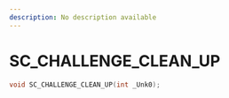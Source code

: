 ```yaml
---
description: No description available 
---
```


# SC_CHALLENGE_CLEAN_UP

```cpp
void SC_CHALLENGE_CLEAN_UP(int _Unk0);
```